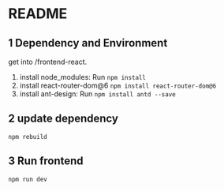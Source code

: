 # README

## 1 Dependency and Environment
get into /frontend-react.

1. install node_modules: Run `npm install`
2. install react-router-dom@6 `npm install react-router-dom@6`
3. install ant-design: Run `npm install antd --save`

## 2 update dependency
`npm rebuild`

## 3 Run frontend
`npm run dev`
